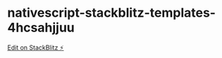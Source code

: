 # nativescript-stackblitz-templates-4hcsahjjuu

[Edit on StackBlitz ⚡️](https://stackblitz.com/edit/nativescript-stackblitz-templates-sugspd)
